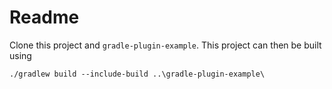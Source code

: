 # Readme

Clone this project and `gradle-plugin-example`. This project can then be built using

```shell
./gradlew build --include-build ..\gradle-plugin-example\
```